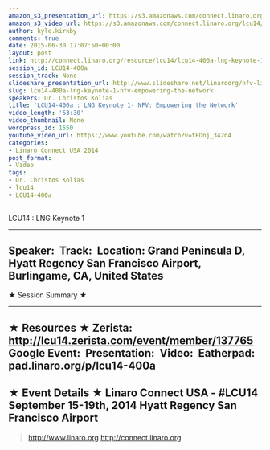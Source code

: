 ```yaml
---
amazon_s3_presentation_url: https://s3.amazonaws.com/connect.linaro.org/hkg15/Videos/09-18-Thursday/LCU14-400a.pdf
amazon_s3_video_url: https://s3.amazonaws.com/connect.linaro.org/lcu14/videos/09-18-Thursday/LCU14+-+LNG+Keynote+1.mp4
author: kyle.kirkby
comments: true
date: 2015-06-30 17:07:50+00:00
layout: post
link: http://connect.linaro.org/resource/lcu14/lcu14-400a-lng-keynote-1-nfv-empowering-the-network/
session_id: LCU14-400a
session_track: None
slideshare_presentation_url: http://www.slideshare.net/linaroorg/nfv-linaro-conference-sep2014kolias
slug: lcu14-400a-lng-keynote-1-nfv-empowering-the-network
speakers: Dr. Christos Kolias
title: 'LCU14-400a : LNG Keynote 1- NFV: Empowering the Network'
video_length: '53:30'
video_thumbnail: None
wordpress_id: 1550
youtube_video_url: https://www.youtube.com/watch?v=tFDnj_342n4
categories:
- Linaro Connect USA 2014
post_format:
- Video
tags:
- Dr. Christos Kolias
- lcu14
- LCU14-400a
---
```


LCU14 : LNG Keynote 1

---------------------------------------------------

Speaker: 
Track: 
Location: Grand Peninsula D, Hyatt Regency San Francisco Airport, Burlingame, CA, United States
---------------------------------------------------

★ Session Summary ★

---------------------------------------------------

★ Resources ★
Zerista: http://lcu14.zerista.com/event/member/137765
Google Event: 
Presentation: 
Video: 
Eatherpad: pad.linaro.org/p/lcu14-400a
---------------------------------------------------

★ Event Details ★
Linaro Connect USA - #LCU14
September 15-19th, 2014
Hyatt Regency San Francisco Airport
---------------------------------------------------

> http://www.linaro.org
> http://connect.linaro.org
